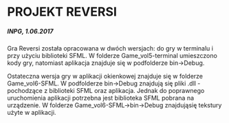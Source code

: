 # PROJEKT REVERSI 
##### INPG, 1.06.2017 


  Gra Reversi została opracowana w dwóch wersjach: do gry w terminalu i przy użyciu biblioteki SFML. 
W folderze Game_vol5-terminal umieszczono kody gry, natomiast aplikacja znajduje się w podfolderze bin->Debug. 

  Ostateczna wersja gry w aplikacji okienkowej znajduje się w folderze Game_vol6-SFML. W podfolderze bin->Debug znajdują się pliki .dll - pochodzące z biblioteki SFML oraz aplikacja. Jednak do poprawnego uruchomienia aplikacji potrzebna jest biblioteka SFML pobrana na urządzenie.
W folderze Game_vol6-SFML->bin->Debug znajdująsię tekstury użyte w aplikacji. 
